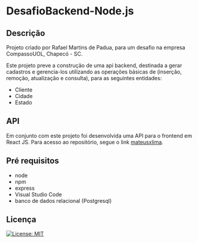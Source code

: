 # DesafioBackend-Node.js

## Descrição

Projeto criado por Rafael Martins de Padua, para um desafio na empresa CompassoUOL, Chapecó - SC.

Este projeto preve a construção de uma api backend, destinada a gerar cadastros e gerencia-los utilizando as operações básicas de (inserção, remoção, atualização e consulta), para as seguintes entidades:

* Cliente
* Cidade
* Estado

## API

Em conjunto com este projeto foi desenvolvida uma API para o frontend em React JS. Para acesso ao repositório, segue o link [mateusxlima](https://github.com/mateusxlima/Compacity).

## Pré requisitos

* node
* npm
* express
* Visual Studio Code
* banco de dados relacional (Postgresql)

## Licença

[![License: MIT](https://img.shields.io/badge/License-MIT-yellow.svg)](https://opensource.org/licenses/MIT)
